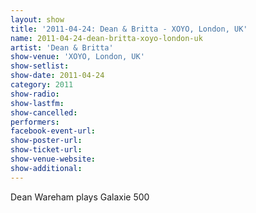```yaml
---
layout: show
title: '2011-04-24: Dean & Britta - XOYO, London, UK'
name: 2011-04-24-dean-britta-xoyo-london-uk
artist: 'Dean & Britta'
show-venue: 'XOYO, London, UK'
show-setlist: 
show-date: 2011-04-24
category: 2011
show-radio: 
show-lastfm: 
show-cancelled: 
performers: 
facebook-event-url: 
show-poster-url: 
show-ticket-url: 
show-venue-website: 
show-additional: 
---
```


Dean Wareham plays Galaxie 500